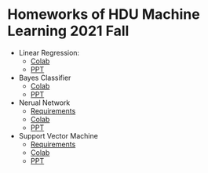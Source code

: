 # Homeworks of HDU Machine Learning 2021 Fall

- Linear Regression:
  - [Colab](https://colab.research.google.com/github/Psiphonc/ml-lecture-hdu/blob/hw1-linear-regression/hw1-linear-regression/solution.ipynb)
  - [PPT](https://github.com/Psiphonc/ml-lecture-hdu/blob/hw1-linear-regression/hw1-linear-regression/lec2_linear_model.pptx)
- Bayes Classifier
  - [Colab](https://colab.research.google.com/github/Psiphonc/ml-lecture-hdu/blob/master/hw2-bayes-classifier/solution.ipynb)
  - [PPT](https://github.com/Psiphonc/ml-lecture-hdu/blob/hw2-bayes-classifier/hw2-bayes-classifier/Lec3_bayes_classifier.pdf)
- Nerual Network
  - [Requirements](https://github.com/Psiphonc/ml-lecture-hdu/blob/master/hw3-neural-network/requirements.pdf)
  - [Colab](https://colab.research.google.com/github/Psiphonc/ml-lecture-hdu/blob/master/hw3-neural-network/solution.ipynb)
  - [PPT](https://github.com/Psiphonc/ml-lecture-hdu/blob/master/hw3-neural-network/Lec4_Nerual_Network.pdf)
- Support Vector Machine
  - [Requirements](https://github.com/Psiphonc/ml-lecture-hdu/blob/master/hw4-SVM/%E4%BD%9C%E4%B8%9A%E5%9B%9B%E8%A6%81%E6%B1%82.pdf)
  - [Colab](https://colab.research.google.com/github/Psiphonc/ml-lecture-hdu/blob/master/hw4-SVM/solution.ipynb)
  - [PPT](https://github.com/Psiphonc/ml-lecture-hdu/blob/master/hw4-SVM/Lec5%20%E6%94%AF%E6%8C%81%E5%90%91%E9%87%8F%E6%9C%BASVM.pdf)
